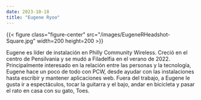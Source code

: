 ```yaml
---
date: 2023-10-18
title: "Eugene Ryoo"
---
```


{{< figure class="figure-center" src="/images/EugeneRHeadshot-Square.jpg" width=200 height=200  >}}    

Eugene es líder de instalación en Philly Community Wireless. Creció en el centro de Pensilvania y se mudó a Filadelfia en el verano de 2022. Principalmente interesado en la relación entre las personas y la tecnología, Eugene hace un poco de todo con PCW, desde ayudar con las instalaciones hasta escribir y mantener aplicaciones web. Fuera del trabajo, a Eugene le gusta ir a espectáculos, tocar la guitarra y el bajo, andar en bicicleta y pasar el rato en casa con su gato, Toes.  
